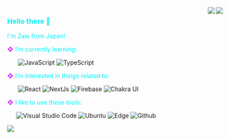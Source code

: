 <img align="right" src="https://raw.githubusercontent.com/zoniha/profile-summary-card/master/profile-summary-card-output/nord_dark/1-repos-per-language.svg" />
<img align="right" src="https://raw.githubusercontent.com/zoniha/profile-summary-card/master/profile-summary-card-output/nord_dark/1-repos-per-language.svg" />

<h3 style="color: #00F1F9;">Hello there 👋</h3>

<p style="color: #00F1F9;">I'm Zaw from Japan!</p>

<p style="color: #00F1F9;"><span style="color: #CC32F4;">❖</span> I’m currently learning:</p>

&ensp;&ensp;&ensp; ![JavaScript](https://img.shields.io/badge/-JavaScript-F7DF1E?style=flat&logo=JavaScript&logoColor=000) ![TypeScript](https://img.shields.io/badge/-TypeScript-3178C6?style=flat&logo=TypeScript&logoColor=FFF)

<p style="color: #00F1F9;"><span style="color: #CC32F4;">❖</span> I’m interested in things related to:</p>

&ensp;&ensp;&ensp; ![React](https://img.shields.io/badge/-React-61DAFB?style=flat&logo=React&logoColor=FFF) ![NextJs](https://img.shields.io/badge/-Next.js-000000?style=flat&logo=Next.js) ![Firebase](https://img.shields.io/badge/-Firebase-FFCA28?style=flat&logo=Firebase&color=fff) ![Chakra UI](https://img.shields.io/badge/-Chakra%20UI-319795?style=flat&logo=Chakra%20UI&logoColor=fff)

<p style="color: #00F1F9;"><span style="color: #CC32F4;">❖</span> I like to use these tools:</p>

&ensp;&ensp;&ensp;![Visual Studio Code](https://img.shields.io/badge/-Visual%20Studio%20Code-007ACC?style=flat&logo=Visual%20Studio%20Code&logoColor=fff) ![Ubuntu](https://img.shields.io/badge/-Ubuntu-E95420?style=flat&logo=Ubuntu&logoColor=fff) ![Edge](https://img.shields.io/badge/-Microsoft%20Edge-0078D7?style=flat&logo=Microsoft%20Edge) ![Github](https://img.shields.io/badge/-Github-181717?style=flat&logo=Github&logoColor=fff)

![](https://raw.githubusercontent.com/zoniha/profile-summary-card/master/profile-summary-card-output/nord_dark/0-profile-details.svg)
